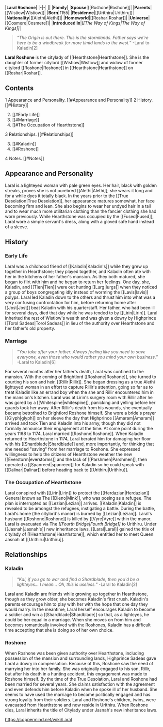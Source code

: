 |**Laral Roshone**|
|-|-|
||
|**Family**|
|**Spouse**|[[Roshone\|Roshone]]|
|**Parents**|[[Wistiow\|Wistiow]]|
|**Born**|1155|
|**Residence**|[[Urithiru\|Urithiru]]|
|**Nationality**|[[Alethi\|Alethi]]|
|**Homeworld**|[[Roshar\|Roshar]]|
|**Universe**|[[Cosmere\|Cosmere]]|
|**Introduced In**|*[[The Way of Kings\|The Way of Kings]]*|

>“*The Origin is out there. This is the stormlands. Father says we're here to be a windbreak for more timid lands to the west.*”
\-Laral to Kaladin[2]


**Laral Roshone** is the citylady of [[Hearthstone\|Hearthstone]]. She is the daughter of former citylord [[Wistiow\|Wistiow]] and widow of former citylord [[Roshone\|Roshone]] in [[Hearthstone\|Hearthstone]] on [[Roshar\|Roshar]].

## Contents

1 Appearance and Personality. [[#Appearance and Personality]] 
2 History. [[#History]] 

2. [[#Early Life]] 
2. [[#Marriage]] 
2. [[#The Occupation of Hearthstone]] 


3 Relationships. [[#Relationships]] 

3. [[#Kaladin]] 
3. [[#Roshone]] 


4 Notes. [[#Notes]] 


## Appearance and Personality
Laral is a lighteyed woman with pale green eyes. Her hair, black with golden streaks, proves she is not purebred [[Alethi\|Alethi]]; she wears it long and for a while dyes it totally black.
In the years prior to the [[True Desolation\|True Desolation]], her appearance matures somewhat, her face becoming firm and lean. She also begins to wear her undyed hair in a tail and to wear much more utilitarian clothing than the fancier clothing she had worn previously.
While Hearthstone was occupied by the [[Fused\|Fused]], Laral wore a simple servant's dress, along with a gloved safe hand instead of a sleeve.

## History
 
### Early Life
Laral was a childhood friend of [[Kaladin\|Kaladin's]] while they grew up together in Hearthstone; they played together, and Kaladin often ate with her in the kitchens of her father's mansion. As they both matured, she began to flirt with him and he began to return her feelings. One day, she, Kaladin, and [[Tien\|Tien]] were out hunting [[Lurg\|lurgs]] when they noticed a group of boys congregating idly instead of worming the [[Lavis\|lavis]] polyps. Laral led Kaladin down to the others and thrust him into what was a very confusing confrontation for him, before returning home after [[Jost\|Jost]] beat Kaladin with his quarterstaff. Her father, who had been ill for several days, died that day while he was tended to by [[Lirin\|Lirin]]. Laral inherited the rest of Wistiow's wealth and was given a dowry by Highprince [[Torol Sadeas\|Torol Sadeas]] in lieu of the authority over Hearthstone and her father's old property.

### Marriage
>“*You take after your father. Always feeling like you need to save everyone, even those who would rather you mind your own business.*”
\-Laral to Kaladin[6]

For several months after her father's death, Laral was confined to the mansion. With the coming of Brightlord [[Roshone\|Roshone]], she turned to courting his son and heir, [[Rillir\|Rillir]]. She began dressing as a true Alethi lighteyed woman in an effort to capture Rillir's attention, going so far as to treat Kaladin like an errand boy when the she and Rillir encountered him in the mansion's kitchen.
Laral was at Lirin's surgery room with Rillir after he was gored by a [[Whitespine\|whitespine]], panicking and yelling before her guards took her away. After Rillir's death from his wounds, she eventually became betrothed to Brightlord Roshone himself. She wore a bride's prayer [[Glyph\|glyph]] on her sleeve the day that Highprince [[Amaram\|Amaram]] arrived and took Tien and Kaladin into his army, though they did not formally announce their engagement at the time.
At some point during the years 1168 to 1174, Laral married [[Roshone\|Roshone]].
When Kaladin returned to Hearthstone in 1174, Laral berated him for damaging her floor with his [[Shardblade\|Shardblade]] and, more importantly, for thinking that she needed "saving" from her marriage to Roshone. She expressed willingness to help the citizens of Hearthstone weather the new [[Everstorm\|everstorms]] and the lack of [[Parshmen\|Parshmen]], then operated a [[Spanreed\|spanreed]] for Kaladin so he could speak with [[Dalinar\|Dalinar]] before heading back to [[Urithiru\|Urithiru]].

### The Occupation of Hearthstone
Laral conspired with [[Lirin\|Lirin]] to protect the [[Herdazian\|Herdazian]] General known as The [[Dieno\|Mink]], who was posing as a refugee. The plan is interrupted as [[Lezian\|Lezian]] arrives. [[Kaladin\|Kaladin]] is revealed to be amongst the refugees, instigating a battle. During the battle, Laral's home (the citylord's manor) is burned by [[Lezian\|Lezian]]. Laral's husband [[Roshone\|Roshone]] is killed by [[Vyre\|Vyre]] within the manor.
Laral is evacuated via The *[[Fourth Bridge\|Fourth Bridge]]* to Urithiru. Under [[Jasnah\|Jasnah's]] new inheritance laws, [[Laral\|Laral]] gained the title of citylady of [[Hearthstone\|Hearthstone]], which entitled her to meet Queen Jasnah at [[Urithiru\|Urithiru]].

## Relationships
### Kaladin
>“*Kal, if you go to war and find a Shardblade, then you'd be a lighteyes... I mean... Oh, this is useless.*”
\-Laral to Kaladin[2]


Laral and Kaladin are friends while growing up together in Hearthstone, though as they grow older, she becomes Kaladin's first crush. Kaladin's parents encourage him to play with her with the hope that one day they would marry. In the meantime, Laral herself encourages Kaladin to become a soldier and win a [[Shardblade\|Shardblade]] so that, as a lighteyes, he could be her equal in a marriage. When she moves on from him and becomes romantically involved with the Roshones, Kaladin has a difficult time accepting that she is doing so of her own choice.

### Roshone
 
When Roshone was been given authority over Hearthstone, including possession of the mansion and surrounding lands, Highprince Sadeas gave Laral a dowry in compensation. Because of this, Roshone saw the need of marrying her into her family. She was originally engaged to his son, Rillir, but after his death in a hunting accident, this engagement was made to Roshone himself.
By the time of the True Desolation, Laral and Roshone had been married for several years. She claims satisfaction with the agreement and even defends him before Kaladin when he spoke ill of her husband. She seems to have used the marriage to become politically engaged and has strong loyalty from their soldiers.
Laral and Roshone's children, twins, were evacuated from Hearthstone and now reside in Urithiru. When Roshone dies, Laral inherits the title of Citylady under Jasnah's new inheritance laws.



https://coppermind.net/wiki/Laral